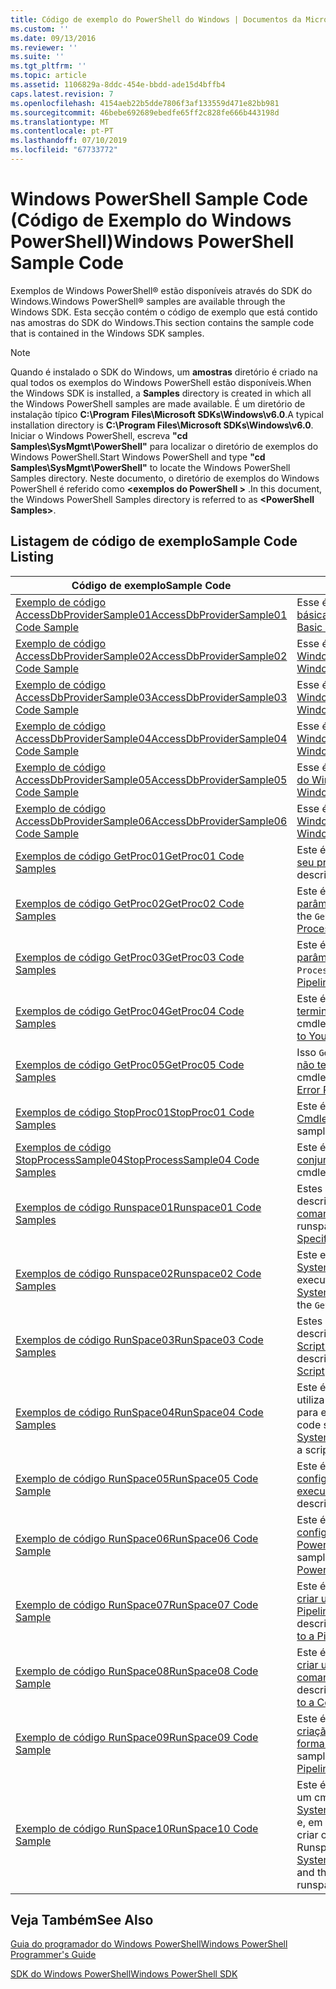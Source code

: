 ```yaml
---
title: Código de exemplo do PowerShell do Windows | Documentos da Microsoft
ms.custom: ''
ms.date: 09/13/2016
ms.reviewer: ''
ms.suite: ''
ms.tgt_pltfrm: ''
ms.topic: article
ms.assetid: 1106829a-8ddc-454e-bbdd-ade15d4bffb4
caps.latest.revision: 7
ms.openlocfilehash: 4154aeb22b5dde7806f3af133559d471e82bb981
ms.sourcegitcommit: 46bebe692689ebedfe65ff2c828fe666b443198d
ms.translationtype: MT
ms.contentlocale: pt-PT
ms.lasthandoff: 07/10/2019
ms.locfileid: "67733772"
---
```

# <a name="windows-powershell-sample-code"></a><span data-ttu-id="d1885-102">Windows PowerShell Sample Code (Código de Exemplo do Windows PowerShell)</span><span class="sxs-lookup"><span data-stu-id="d1885-102">Windows PowerShell Sample Code</span></span>

<span data-ttu-id="d1885-103">Exemplos de Windows PowerShell® estão disponíveis através do SDK do Windows.</span><span class="sxs-lookup"><span data-stu-id="d1885-103">Windows PowerShell® samples are available through the Windows SDK.</span></span> <span data-ttu-id="d1885-104">Esta secção contém o código de exemplo que está contido nas amostras do SDK do Windows.</span><span class="sxs-lookup"><span data-stu-id="d1885-104">This section contains the sample code that is contained in the Windows SDK samples.</span></span>

> [!NOTE]
> <span data-ttu-id="d1885-105">Quando é instalado o SDK do Windows, um **amostras** diretório é criado na qual todos os exemplos do Windows PowerShell estão disponíveis.</span><span class="sxs-lookup"><span data-stu-id="d1885-105">When the Windows SDK is installed, a **Samples** directory is created in which all the Windows PowerShell samples are made available.</span></span> <span data-ttu-id="d1885-106">É um diretório de instalação típico **C:\Program Files\Microsoft SDKs\Windows\v6.0**.</span><span class="sxs-lookup"><span data-stu-id="d1885-106">A typical installation directory is **C:\Program Files\Microsoft SDKs\Windows\v6.0**.</span></span> <span data-ttu-id="d1885-107">Iniciar o Windows PowerShell, escreva **"cd Samples\SysMgmt\PowerShell"** para localizar o diretório de exemplos do Windows PowerShell.</span><span class="sxs-lookup"><span data-stu-id="d1885-107">Start Windows PowerShell and type **"cd Samples\SysMgmt\PowerShell"**  to locate the Windows PowerShell Samples directory.</span></span> <span data-ttu-id="d1885-108">Neste documento, o diretório de exemplos do Windows PowerShell é referido como  **\<exemplos do PowerShell >** .</span><span class="sxs-lookup"><span data-stu-id="d1885-108">In this document, the Windows PowerShell Samples directory is referred to as **\<PowerShell Samples>**.</span></span>

## <a name="sample-code-listing"></a><span data-ttu-id="d1885-109">Listagem de código de exemplo</span><span class="sxs-lookup"><span data-stu-id="d1885-109">Sample Code Listing</span></span>

|<span data-ttu-id="d1885-110">Código de exemplo</span><span class="sxs-lookup"><span data-stu-id="d1885-110">Sample Code</span></span>|<span data-ttu-id="d1885-111">Descrição</span><span class="sxs-lookup"><span data-stu-id="d1885-111">Description</span></span>|
|-----------------|-----------------|
|[<span data-ttu-id="d1885-112">Exemplo de código AccessDbProviderSample01</span><span class="sxs-lookup"><span data-stu-id="d1885-112">AccessDbProviderSample01 Code Sample</span></span>](./accessdbprovidersample01-code-sample.md)|<span data-ttu-id="d1885-113">Esse é o provedor descrito em [criar um fornecedor de PowerShell básica do Windows](./creating-a-basic-windows-powershell-provider.md).</span><span class="sxs-lookup"><span data-stu-id="d1885-113">This is the provider described in [Creating a Basic Windows PowerShell Provider](./creating-a-basic-windows-powershell-provider.md).</span></span>|
|[<span data-ttu-id="d1885-114">Exemplo de código AccessDbProviderSample02</span><span class="sxs-lookup"><span data-stu-id="d1885-114">AccessDbProviderSample02 Code Sample</span></span>](./accessdbprovidersample02-code-sample.md)|<span data-ttu-id="d1885-115">Esse é o provedor descrito em [criar um fornecedor de unidade do Windows PowerShell](./creating-a-windows-powershell-drive-provider.md).</span><span class="sxs-lookup"><span data-stu-id="d1885-115">This is the provider described in [Creating a Windows PowerShell Drive Provider](./creating-a-windows-powershell-drive-provider.md).</span></span>|
|[<span data-ttu-id="d1885-116">Exemplo de código AccessDbProviderSample03</span><span class="sxs-lookup"><span data-stu-id="d1885-116">AccessDbProviderSample03 Code Sample</span></span>](./accessdbprovidersample03-code-sample.md)|<span data-ttu-id="d1885-117">Esse é o provedor descrito em [criar um fornecedor de Item do Windows PowerShell](./creating-a-windows-powershell-item-provider.md).</span><span class="sxs-lookup"><span data-stu-id="d1885-117">This is the provider described in [Creating a Windows PowerShell Item Provider](./creating-a-windows-powershell-item-provider.md).</span></span>|
|[<span data-ttu-id="d1885-118">Exemplo de código AccessDbProviderSample04</span><span class="sxs-lookup"><span data-stu-id="d1885-118">AccessDbProviderSample04 Code Sample</span></span>](./accessdbprovidersample04-code-sample.md)|<span data-ttu-id="d1885-119">Esse é o provedor descrito em [criar um fornecedor de contentor do Windows PowerShell](./creating-a-windows-powershell-container-provider.md).</span><span class="sxs-lookup"><span data-stu-id="d1885-119">This is the provider described in [Creating a Windows PowerShell Container Provider](./creating-a-windows-powershell-container-provider.md).</span></span>|
|[<span data-ttu-id="d1885-120">Exemplo de código AccessDbProviderSample05</span><span class="sxs-lookup"><span data-stu-id="d1885-120">AccessDbProviderSample05 Code Sample</span></span>](./accessdbprovidersample05-code-sample.md)|<span data-ttu-id="d1885-121">Esse é o provedor descrito em [criar um fornecedor de navegação do Windows PowerShell](./creating-a-windows-powershell-navigation-provider.md).</span><span class="sxs-lookup"><span data-stu-id="d1885-121">This is the provider described in [Creating a Windows PowerShell Navigation Provider](./creating-a-windows-powershell-navigation-provider.md).</span></span>|
|[<span data-ttu-id="d1885-122">Exemplo de código AccessDbProviderSample06</span><span class="sxs-lookup"><span data-stu-id="d1885-122">AccessDbProviderSample06 Code Sample</span></span>](./accessdbprovidersample06-code-sample.md)|<span data-ttu-id="d1885-123">Esse é o provedor descrito em [criar um fornecedor de conteúdos do Windows PowerShell](./creating-a-windows-powershell-content-provider.md).</span><span class="sxs-lookup"><span data-stu-id="d1885-123">This is the provider described in [Creating a Windows PowerShell Content Provider](./creating-a-windows-powershell-content-provider.md).</span></span>|
|[<span data-ttu-id="d1885-124">Exemplos de código GetProc01</span><span class="sxs-lookup"><span data-stu-id="d1885-124">GetProc01 Code Samples</span></span>](./getproc01-code-samples.md)|<span data-ttu-id="d1885-125">Este é o básico `Get-Process` cmdlet de exemplo descrito na [criando seu primeiro Cmdlet](../cmdlet/creating-a-cmdlet-without-parameters.md).</span><span class="sxs-lookup"><span data-stu-id="d1885-125">This is the basic `Get-Process` cmdlet sample described in [Creating Your First Cmdlet](../cmdlet/creating-a-cmdlet-without-parameters.md).</span></span>|
|[<span data-ttu-id="d1885-126">Exemplos de código GetProc02</span><span class="sxs-lookup"><span data-stu-id="d1885-126">GetProc02 Code Samples</span></span>](./getproc02-code-samples.md)|<span data-ttu-id="d1885-127">Este é o `Get-Process` cmdlet de exemplo descrito na [adicionando parâmetros essa entrada de linha de comandos do processo](../cmdlet/adding-parameters-that-process-command-line-input.md).</span><span class="sxs-lookup"><span data-stu-id="d1885-127">This is the `Get-Process` cmdlet sample described in [Adding Parameters that Process Command-Line Input](../cmdlet/adding-parameters-that-process-command-line-input.md).</span></span>|
|[<span data-ttu-id="d1885-128">Exemplos de código GetProc03</span><span class="sxs-lookup"><span data-stu-id="d1885-128">GetProc03 Code Samples</span></span>](./getproc03-code-samples.md)|<span data-ttu-id="d1885-129">Este é o `Get-Process` cmdlet de exemplo descrito na [adicionando parâmetros de entrada do Pipeline esse processo](../cmdlet/adding-parameters-that-process-pipeline-input.md).</span><span class="sxs-lookup"><span data-stu-id="d1885-129">This is the `Get-Process` cmdlet sample described in [Adding Parameters that Process Pipeline Input](../cmdlet/adding-parameters-that-process-pipeline-input.md).</span></span>|
|[<span data-ttu-id="d1885-130">Exemplos de código GetProc04</span><span class="sxs-lookup"><span data-stu-id="d1885-130">GetProc04 Code Samples</span></span>](./getproc04-code-samples.md)|<span data-ttu-id="d1885-131">Este é o `Get-Process` cmdlet de exemplo descrito na [adição de não terminação relatório de erros ao seu Cmdlet](../cmdlet/adding-non-terminating-error-reporting-to-your-cmdlet.md).</span><span class="sxs-lookup"><span data-stu-id="d1885-131">This is the `Get-Process` cmdlet sample described in [Adding Nonterminating Error Reporting to Your Cmdlet](../cmdlet/adding-non-terminating-error-reporting-to-your-cmdlet.md).</span></span>|
|[<span data-ttu-id="d1885-132">Exemplos de código GetProc05</span><span class="sxs-lookup"><span data-stu-id="d1885-132">GetProc05 Code Samples</span></span>](./getproc05-code-samples.md)|<span data-ttu-id="d1885-133">Isso `Get-Process` cmdlet é semelhante ao cmdlet descrito [adição de não terminação relatório de erros ao seu Cmdlet](../cmdlet/adding-non-terminating-error-reporting-to-your-cmdlet.md).</span><span class="sxs-lookup"><span data-stu-id="d1885-133">This `Get-Process` cmdlet is similar to the cmdlet described in [Adding Nonterminating Error Reporting to Your Cmdlet](../cmdlet/adding-non-terminating-error-reporting-to-your-cmdlet.md).</span></span>|
|[<span data-ttu-id="d1885-134">Exemplos de código StopProc01</span><span class="sxs-lookup"><span data-stu-id="d1885-134">StopProc01 Code Samples</span></span>](./stopproc01-code-samples.md)|<span data-ttu-id="d1885-135">Este é o `Stop-Process` cmdlet de exemplo descrito na [criação de um Cmdlet que modifica o sistema](../cmdlet/creating-a-cmdlet-that-modifies-the-system.md).</span><span class="sxs-lookup"><span data-stu-id="d1885-135">This is the `Stop-Process` cmdlet sample described in [Creating a Cmdlet That Modifies the System](../cmdlet/creating-a-cmdlet-that-modifies-the-system.md).</span></span>|
|[<span data-ttu-id="d1885-136">Exemplos de código StopProcessSample04</span><span class="sxs-lookup"><span data-stu-id="d1885-136">StopProcessSample04 Code Samples</span></span>](./stopprocesssample04-code-samples.md)|<span data-ttu-id="d1885-137">Este é o `Stop-Process` cmdlet de exemplo descrito na [adicionar conjuntos de parâmetros para um Cmdlet](../cmdlet/adding-parameter-sets-to-a-cmdlet.md).</span><span class="sxs-lookup"><span data-stu-id="d1885-137">This is the `Stop-Process` cmdlet sample described in [Adding Parameter Sets to a Cmdlet](../cmdlet/adding-parameter-sets-to-a-cmdlet.md).</span></span>|
|[<span data-ttu-id="d1885-138">Exemplos de código Runspace01</span><span class="sxs-lookup"><span data-stu-id="d1885-138">Runspace01 Code Samples</span></span>](./runspace01-code-samples.md)|<span data-ttu-id="d1885-139">Estes são os exemplos de código, para o espaço de execução descrito em [criar uma aplicação de consola execuções para que um comando especificado](/dotnet/csharp/programming-guide/inside-a-program/hello-world-your-first-program).</span><span class="sxs-lookup"><span data-stu-id="d1885-139">These are the code samples for the runspace described in [Creating a Console Application That Runs a Specified Command](/dotnet/csharp/programming-guide/inside-a-program/hello-world-your-first-program).</span></span>|
|[<span data-ttu-id="d1885-140">Exemplos de código Runspace02</span><span class="sxs-lookup"><span data-stu-id="d1885-140">Runspace02 Code Samples</span></span>](./runspace02-code-samples.md)|<span data-ttu-id="d1885-141">Este exemplo utiliza a [System.Management.Automation.Runspaceinvoke](/dotnet/api/System.Management.Automation.RunspaceInvoke) classe para executar o `Get-Process` cmdlet forma síncrona.</span><span class="sxs-lookup"><span data-stu-id="d1885-141">This sample uses the [System.Management.Automation.Runspaceinvoke](/dotnet/api/System.Management.Automation.RunspaceInvoke) class to execute the `Get-Process` cmdlet synchronously.</span></span>|
|[<span data-ttu-id="d1885-142">Exemplos de código RunSpace03</span><span class="sxs-lookup"><span data-stu-id="d1885-142">RunSpace03 Code Samples</span></span>](./runspace03-code-samples.md)|<span data-ttu-id="d1885-143">Estes são os exemplos de código, para o espaço de execução descrito em [criar uma aplicação de consola execuções para que um Script especificado](fd).</span><span class="sxs-lookup"><span data-stu-id="d1885-143">These are the code samples for the runspace described in [Creating a Console Application That Runs a Specified Script](fd).</span></span>|
|[<span data-ttu-id="d1885-144">Exemplos de código RunSpace04</span><span class="sxs-lookup"><span data-stu-id="d1885-144">RunSpace04 Code Samples</span></span>](./runspace04-code-samples.md)|<span data-ttu-id="d1885-145">Este é um exemplo de código para um espaço de execução que utiliza a [System.Management.Automation.Runspaceinvoke](/dotnet/api/System.Management.Automation.RunspaceInvoke) classe para executar um script que gera um erro de terminação.</span><span class="sxs-lookup"><span data-stu-id="d1885-145">This is a code sample for a runspace that uses the [System.Management.Automation.Runspaceinvoke](/dotnet/api/System.Management.Automation.RunspaceInvoke) class to execute a script that generates a terminating error.</span></span>|
|[<span data-ttu-id="d1885-146">Exemplo de código RunSpace05</span><span class="sxs-lookup"><span data-stu-id="d1885-146">RunSpace05 Code Sample</span></span>](./runspace05-code-sample.md)|<span data-ttu-id="d1885-147">Este é o código-fonte para o exemplo de Runspace05 descrito em [configurando RunspaceConfiguration de utilizar um espaço de execução](https://msdn.microsoft.com/en-us/42681d19-2d05-4975-befd-afb1990e79b2).</span><span class="sxs-lookup"><span data-stu-id="d1885-147">This is the source code for the Runspace05 sample described in [Configuring a Runspace Using RunspaceConfiguration](https://msdn.microsoft.com/en-us/42681d19-2d05-4975-befd-afb1990e79b2).</span></span>|
|[<span data-ttu-id="d1885-148">Exemplo de código RunSpace06</span><span class="sxs-lookup"><span data-stu-id="d1885-148">RunSpace06 Code Sample</span></span>](./runspace06-code-sample.md)|<span data-ttu-id="d1885-149">Este é o código-fonte para o exemplo de Runspace06 descrito em [configurando um espaço de execução usando um Snap-in do PowerShell Windows](https://msdn.microsoft.com/en-us/a7289ee8-9732-49ee-91c7-d533e9538b83).</span><span class="sxs-lookup"><span data-stu-id="d1885-149">This is the source code for the Runspace06 sample described in [Configuring a Runspace Using a Windows PowerShell Snap-in](https://msdn.microsoft.com/en-us/a7289ee8-9732-49ee-91c7-d533e9538b83).</span></span>|
|[<span data-ttu-id="d1885-150">Exemplo de código RunSpace07</span><span class="sxs-lookup"><span data-stu-id="d1885-150">RunSpace07 Code Sample</span></span>](./runspace07-code-sample.md)|<span data-ttu-id="d1885-151">Este é o código-fonte para o exemplo de Runspace07 descrito em [criar uma aplicação que adiciona comandos da consola para um Pipeline](https://msdn.microsoft.com/en-us/01eb7808-e97b-4905-80be-9e2fa38c262e).</span><span class="sxs-lookup"><span data-stu-id="d1885-151">This is the source code for the Runspace07 sample described in [Creating a Console Application That Adds Commands to a Pipeline](https://msdn.microsoft.com/en-us/01eb7808-e97b-4905-80be-9e2fa38c262e).</span></span>|
|[<span data-ttu-id="d1885-152">Exemplo de código RunSpace08</span><span class="sxs-lookup"><span data-stu-id="d1885-152">RunSpace08 Code Sample</span></span>](./runspace08-code-sample.md)|<span data-ttu-id="d1885-153">Este é o código-fonte para o exemplo de Runspace08 descrito em [criar uma aplicação que adiciona parâmetros da consola a um comando](https://msdn.microsoft.com/en-us/848b2b46-60f1-4a86-b448-cfc7c0cccfba).</span><span class="sxs-lookup"><span data-stu-id="d1885-153">This is the source code for the Runspace08 sample described in [Creating a Console Application That Adds Parameters to a Command](https://msdn.microsoft.com/en-us/848b2b46-60f1-4a86-b448-cfc7c0cccfba).</span></span>|
|[<span data-ttu-id="d1885-154">Exemplo de código RunSpace09</span><span class="sxs-lookup"><span data-stu-id="d1885-154">RunSpace09 Code Sample</span></span>](./runspace09-code-sample.md)|<span data-ttu-id="d1885-155">Este é o código-fonte para o exemplo de Runspace09 descrito em [criação de uma consola de aplicação que invoca um Pipeline de forma assíncrona](https://msdn.microsoft.com/en-us/198c1c94-2a06-457e-93ce-c0d910618e47).</span><span class="sxs-lookup"><span data-stu-id="d1885-155">This is the source code for the Runspace09 sample described in [Creating a Console Application That Invokes a Pipeline Asynchronously](https://msdn.microsoft.com/en-us/198c1c94-2a06-457e-93ce-c0d910618e47).</span></span>|
|[<span data-ttu-id="d1885-156">Exemplo de código RunSpace10</span><span class="sxs-lookup"><span data-stu-id="d1885-156">RunSpace10 Code Sample</span></span>](./runspace10-code-sample.md)|<span data-ttu-id="d1885-157">Este é o código-fonte para o exemplo de Runspace10, que adiciona um cmdlet para [System.Management.Automation.Runspaces.Runspaceconfiguration](/dotnet/api/System.Management.Automation.Runspaces.RunspaceConfiguration) e, em seguida, usa as informações de configuração modificado para criar o espaço de execução.</span><span class="sxs-lookup"><span data-stu-id="d1885-157">This is the source code for the Runspace10 sample, which adds a cmdlet to [System.Management.Automation.Runspaces.Runspaceconfiguration](/dotnet/api/System.Management.Automation.Runspaces.RunspaceConfiguration) and then uses the modified configuration information to create the runspace.</span></span>|

## <a name="see-also"></a><span data-ttu-id="d1885-158">Veja Também</span><span class="sxs-lookup"><span data-stu-id="d1885-158">See Also</span></span>

[<span data-ttu-id="d1885-159">Guia do programador do Windows PowerShell</span><span class="sxs-lookup"><span data-stu-id="d1885-159">Windows PowerShell Programmer's Guide</span></span>](./windows-powershell-programmer-s-guide.md)

[<span data-ttu-id="d1885-160">SDK do Windows PowerShell</span><span class="sxs-lookup"><span data-stu-id="d1885-160">Windows PowerShell SDK</span></span>](../windows-powershell-reference.md)